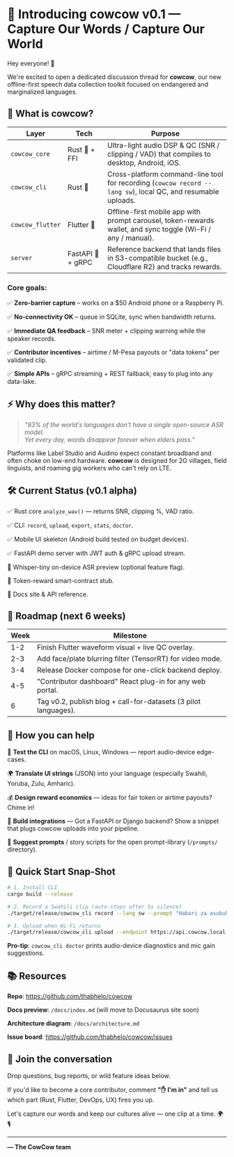 # 🚀 Introducing cowcow v0.1 — Capture Our Words / Capture Our World

Hey everyone! 👋

We're excited to open a dedicated discussion thread for **cowcow**, our new offline-first speech data collection toolkit focused on endangered and marginalized languages.

## 🌱 What is cowcow?

| Layer | Tech | Purpose |
|-------|------|---------|
| `cowcow_core` | Rust 🔧 + FFI | Ultra-light audio DSP & QC (SNR / clipping / VAD) that compiles to desktop, Android, iOS. |
| `cowcow_cli` | Rust 🦀 | Cross-platform command-line tool for recording (`cowcow record --lang sw`), local QC, and resumable uploads. |
| `cowcow_flutter` | Flutter 🦄 | Offline-first mobile app with prompt carousel, token-rewards wallet, and sync toggle (Wi-Fi / any / manual). |
| `server` | FastAPI 🐍 + gRPC | Reference backend that lands files in S3-compatible bucket (e.g., Cloudflare R2) and tracks rewards. |

### Core goals:

✅ **Zero-barrier capture** – works on a $50 Android phone or a Raspberry Pi.

✅ **No-connectivity OK** – queue in SQLite, sync when bandwidth returns.

✅ **Immediate QA feedback** – SNR meter + clipping warning while the speaker records.

✅ **Contributor incentives** – airtime / M-Pesa payouts or "data tokens" per validated clip.

✅ **Simple APIs** – gRPC streaming + REST fallback; easy to plug into any data-lake.

## ⚡ Why does this matter?

> *"93% of the world's languages don't have a single open-source ASR model.  
> Yet every day, words disappear forever when elders pass."*

Platforms like Label Studio and Audino expect constant broadband and often choke on low-end hardware. **cowcow** is designed for 2G villages, field linguists, and roaming gig workers who can't rely on LTE.

## 🛠️ Current Status (v0.1 alpha)

✅ Rust core `analyze_wav()` — returns SNR, clipping %, VAD ratio.

✅ CLI: `record`, `upload`, `export`, `stats`, `doctor`.

✅ Mobile UI skeleton (Android build tested on budget devices).

✅ FastAPI demo server with JWT auth & gRPC upload stream.

🚧 Whisper-tiny on-device ASR preview (optional feature flag).

🚧 Token-reward smart-contract stub.

🚧 Docs site & API reference.

## 📅 Roadmap (next 6 weeks)

| Week | Milestone |
|------|-----------|
| 1-2 | Finish Flutter waveform visual + live QC overlay. |
| 2-3 | Add face/plate blurring filter (TensorRT) for video mode. |
| 3-4 | Release Docker compose for one-click backend deploy. |
| 4-5 | "Contributor dashboard" React plug-in for any web portal. |
| 6 | Tag v0.2, publish blog + call-for-datasets (3 pilot languages). |

## 💬 How you can help

🧪 **Test the CLI** on macOS, Linux, Windows — report audio-device edge-cases.

🌍 **Translate UI strings** (JSON) into your language (especially Swahili, Yoruba, Zulu, Amharic).

💰 **Design reward economics** — ideas for fair token or airtime payouts? Chime in!

🔧 **Build integrations** — Got a FastAPI or Django backend? Show a snippet that plugs cowcow uploads into your pipeline.

📝 **Suggest prompts** / story scripts for the open prompt-library (`/prompts/` directory).

## 🏁 Quick Start Snap-Shot

```bash
# 1. Install CLI
cargo build --release

# 2. Record a Swahili clip (auto-stops after 5s silence)
./target/release/cowcow_cli record --lang sw --prompt "Habari za asubuhi"

# 3. Upload when Wi-Fi returns
./target/release/cowcow_cli upload --endpoint https://api.cowcow.local
```

**Pro-tip**: `cowcow_cli doctor` prints audio-device diagnostics and mic gain suggestions.

## 📚 Resources

**Repo**: https://github.com/thabhelo/cowcow

**Docs preview**: `/docs/index.md` (will move to Docusaurus site soon)

**Architecture diagram**: `/docs/architecture.md`

**Issue board**: https://github.com/thabhelo/cowcow/issues

## 🤝 Join the conversation

Drop questions, bug reports, or wild feature ideas below.

If you'd like to become a core contributor, comment **"✋ I'm in"** and tell us which part (Rust, Flutter, DevOps, UX) fires you up.

Let's capture our words and keep our cultures alive — one clip at a time. 🌍🎙️

---

**— The CowCow team** 